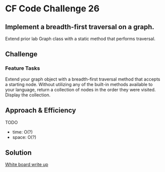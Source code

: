 # CF Code Challenge 26
## Implement a breadth-first traversal on a graph.
Extend prior lab Graph class with a static method that performs traversal.

## Challenge
### Feature Tasks
Extend your graph object with a breadth-first traversal method that accepts a starting node.
Without utilizing any of the built-in methods available to your language, return a collection
of nodes in the order they were visited. Display the collection.

## Approach & Efficiency
TODO
- time:   O(?)
- space:  O(?)

## Solution
[White board write up](assets/graph-breadth-first-traversal.gif)
